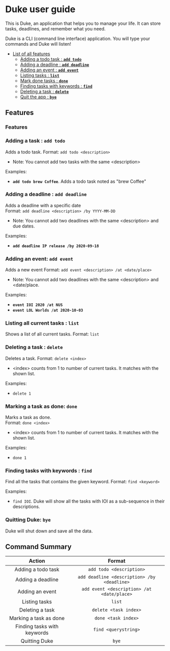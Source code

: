 # Duke user guide

This is Duke, an application that helps you to manage your life. It can store tasks, deadlines, and remember what you need.

Duke is a CLI (command line interface) application. You will type your commands and Duke will listen!

* [List of all features](#features)
    * [Adding a todo task : **`add todo`**](#adding-todo)
    * [Adding a deadline : **`add deadline`**](#adding-deadline)
    * [Adding an event : **`add event`**](#adding-event)
    * [Listing tasks : **`list`**](#listing-tasks)
    * [Mark done tasks  : **`done`**](#marking-as-done) 
    * [Finding tasks with keywords : **`find`**](#finding)
    * [Deleting a task : **`delete`**](#deleting) 
    * [Quit the app :  **`bye`**](#bye)

## Features 

### Features 

### Adding a task : **`add todo`**
Adds a todo task.
Format: `add todo <description>`  
* Note: You cannot add two tasks with the same \<description>

Examples:  
- **`add todo brew Coffee`**. Adds a todo task noted as "brew Coffee" 


### Adding a deadline : **`add deadline`**
Adds a deadline with a specific date  
Format: `add deadline <description> /by YYYY-MM-DD`  
* Note: You cannot add two deadlines with the same \<description> and due dates.  

Examples:  
- **`add deadline IP release /by 2020-09-18`**

### Adding an event: **`add event`**
Adds a new event
Format: `add event <description> /at <date/place>`  
* Note: You cannot add two deadlines with the same \<description> and \<date/place. 

Examples:  
- **`event IOI 2020 /at NUS`**
- **`event LOL Worlds /at 2020-10-03`**

### Listing all current tasks : **`list`**
Shows a list of all current tasks.
Format: `list`



### Deleting a task : **`delete`**
Deletes a task. 
Format: `delete <index>`  
* \<index> counts from 1 to number of current tasks. It matches with the shown list.

Examples:
- `delete 1`

### Marking a task as done: **`done`**
Marks a task as done.  
Format: `done <index>`

* \<index> counts from 1 to number of current tasks. It matches with the shown list.

Examples:
- `done 1`

### Finding tasks with keywords : **`find`**
Find all the tasks that contains the given keyword.
Format: `find <keyword>`

Examples:
* `find IOI`. Duke will show all the tasks with IOI as a sub-sequence in their descriptions.


### Quitting Duke: `bye`

Duke will shut down and save all the data.


## Command Summary
|          Action          |                          Format                          |
| :----------------------: | :------------------------------------------------------: |
|Adding a todo task|`add todo <description>`|
|Adding a deadline|`add deadline <description> /by <deadline>`|
|Adding an event|`add event <description> /at <date/place>`|
|Listing tasks|`list`| 
|Deleting a task|`delete <task index>`|
|Marking a task as done|`done <task index>`|
|Finding tasks with keywords|`find <querystring>`|
|Quitting Duke|`bye`|

